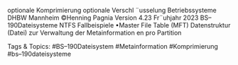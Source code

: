 optionale Komprimierung
optionale Verschl ¨usselung
Betriebssysteme DHBW Mannheim ©Henning Pagnia Version 4.23 Fr¨uhjahr 2023 BS–190Dateisysteme NTFS Fallbeispiele
•Master File Table (MFT)
Datenstruktur (Datei) zur Verwaltung der Metainformation en pro Partition

   Tags & Topics:
   #BS–190Dateisystem
   #Metainformation
   #Komprimierung
   #bs–190dateisysteme